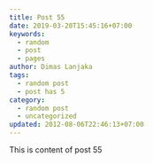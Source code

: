 ```yaml
---
title: Post 55
date: 2019-03-20T15:45:16+07:00
keywords:
  - random
  - post
  - pages
author: Dimas Lanjaka
tags:
  - random post
  - post has 5
category:
  - random post
  - uncategorized
updated: 2012-08-06T22:46:13+07:00
---
```

This is content of post 55